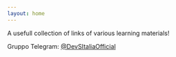 ```yaml
---
layout: home
---
```


A usefull collection of links of various learning materials!

Gruppo Telegram: <a href="https://t.me/devsitaliaofficial" target="_blank">@DevSItaliaOfficial</a>
